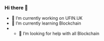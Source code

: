 ### Hi there 👋

- 🔭 I’m currently working on UFIN.UK
- 🌱 I’m currently learning Blockchain
- - 🤔 I’m looking for help with all Blockchain

<!--
**drsoftapp/drsoftapp** is a ✨ _special_ ✨ repository because its `README.md` (this file) appears on your GitHub profile.

Here are some ideas to get you started:

- 🔭 I’m currently working on UFIN.UK
- 🌱 I’m currently learning Blockchain
- 👯 I’m looking to collaborate on ...
- 🤔 I’m looking for help with all Blockchain
- 💬 Ask me about ...
- 📫 How to reach me: ...
- 😄 Pronouns: ...
- ⚡ Fun fact: ...
-->
